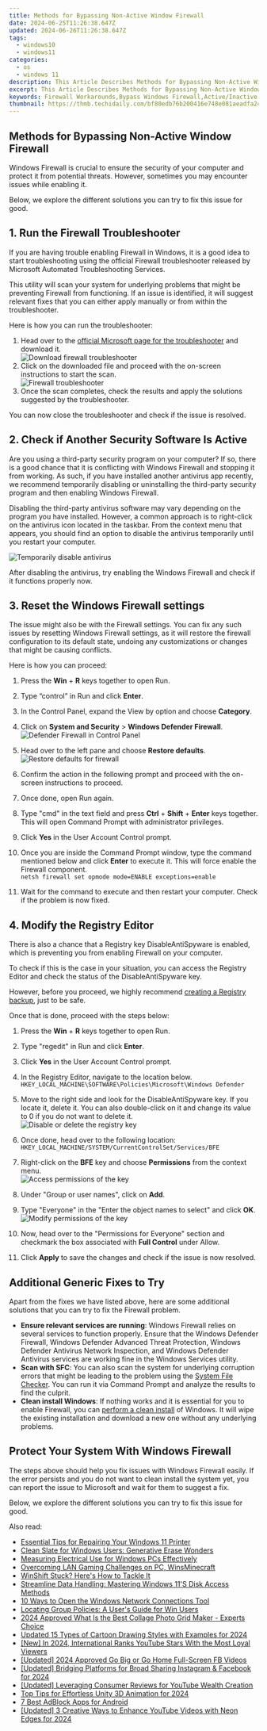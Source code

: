 ```yaml
---
title: Methods for Bypassing Non-Active Window Firewall
date: 2024-06-25T11:26:38.647Z
updated: 2024-06-26T11:26:38.647Z
tags:
  - windows10
  - windows11
categories:
  - os
  - windows 11
description: This Article Describes Methods for Bypassing Non-Active Window Firewall
excerpt: This Article Describes Methods for Bypassing Non-Active Window Firewall
keywords: Firewall Workarounds,Bypass Windows Firewall,Active/Inactive FW Tactics,Circumvent Inactive FWs,Stealth FW Avoidance,Secure Firewall Bypass,Safe FW Evasion Methods
thumbnail: https://thmb.techidaily.com/bf80edb76b200416e748e081aeadfa243850d855fed3e04f595dd2c29ba995d4.jpg
---
```


## Methods for Bypassing Non-Active Window Firewall

 Windows Firewall is crucial to ensure the security of your computer and protect it from potential threats. However, sometimes you may encounter issues while enabling it.

 Below, we explore the different solutions you can try to fix this issue for good.

## 1\. Run the Firewall Troubleshooter

 If you are having trouble enabling Firewall in Windows, it is a good idea to start troubleshooting using the official Firewall troubleshooter released by Microsoft Automated Troubleshooting Services.

 This utility will scan your system for underlying problems that might be preventing Firewall from functioning. If an issue is identified, it will suggest relevant fixes that you can either apply manually or from within the troubleshooter.

 Here is how you can run the troubleshooter:

1. Head over to the [official Microsoft page for the troubleshooter](https://support.microsoft.com/en-us/windows/automatically-diagnose-and-fix-problems-with-windows-firewall-513e9cf8-19ae-d579-2092-d5e64fe06f5f) and download it.  
![Download firewall troubleshooter](https://static1.makeuseofimages.com/wordpress/wp-content/uploads/2023/06/download-troubleshooter.jpg)
2. Click on the downloaded file and proceed with the on-screen instructions to start the scan.  
![Firewall troubleshooter](https://static1.makeuseofimages.com/wordpress/wp-content/uploads/2023/06/firewall-troubleshooter.jpg)
3. Once the scan completes, check the results and apply the solutions suggested by the troubleshooter.

 You can now close the troubleshooter and check if the issue is resolved.

## 2\. Check if Another Security Software Is Active

 Are you using a third-party security program on your computer? If so, there is a good chance that it is conflicting with Windows Firewall and stopping it from working. As such, if you have installed another antivirus app recently, we recommend temporarily disabling or uninstalling the third-party security program and then enabling Windows Firewall.

 Disabling the third-party antivirus software may vary depending on the program you have installed. However, a common approach is to right-click on the antivirus icon located in the taskbar. From the context menu that appears, you should find an option to disable the antivirus temporarily until you restart your computer.

![Temporarily disable antivirus](https://static1.makeuseofimages.com/wordpress/wp-content/uploads/2022/06/disable-antivirus.jpg)

 After disabling the antivirus, try enabling the Windows Firewall and check if it functions properly now.

## 3\. Reset the Windows Firewall settings

 The issue might also be with the Firewall settings. You can fix any such issues by resetting Windows Firewall settings, as it will restore the firewall configuration to its default state, undoing any customizations or changes that might be causing conflicts.

 Here is how you can proceed:

1. Press the **Win** \+ **R** keys together to open Run.
2. Type “control” in Run and click **Enter**.
3. In the Control Panel, expand the View by option and choose **Category**.
4. Click on **System and Security** \> **Windows Defender Firewall**.  
![Defender Firewall in Control Panel](https://static1.makeuseofimages.com/wordpress/wp-content/uploads/2023/06/defender-firewall.jpg)
5. Head over to the left pane and choose **Restore defaults**.  
![Restore defaults for firewall](https://static1.makeuseofimages.com/wordpress/wp-content/uploads/2023/06/restore-defaults.jpg)

1. Confirm the action in the following prompt and proceed with the on-screen instructions to proceed.
2. Once done, open Run again.
3. Type "cmd" in the text field and press **Ctrl** \+ **Shift** \+ **Enter** keys together. This will open Command Prompt with administrator privileges.
4. Click **Yes** in the User Account Control prompt.
5. Once you are inside the Command Prompt window, type the command mentioned below and click **Enter** to execute it. This will force enable the Firewall component.  
`netsh firewall set opmode mode=ENABLE exceptions=enable`
6. Wait for the command to execute and then restart your computer. Check if the problem is now fixed.

## 4\. Modify the Registry Editor

 There is also a chance that a Registry key DisableAntiSpyware is enabled, which is preventing you from enabling Firewall on your computer.

 To check if this is the case in your situation, you can access the Registry Editor and check the status of the DisableAntiSpyware key.

 However, before you proceed, we highly recommend [creating a Registry backup](https://www.makeuseof.com/tag/backup-restore-windows-registry/), just to be safe.

 Once that is done, proceed with the steps below:

1. Press the **Win** \+ **R** keys together to open Run.
2. Type "regedit" in Run and click **Enter**.
3. Click **Yes** in the User Account Control prompt.
4. In the Registry Editor, navigate to the location below.  
`​​​​​​​HKEY_LOCAL_MACHINE\SOFTWARE\Policies\Microsoft\Windows Defender`
5. Move to the right side and look for the DisableAntiSpyware key. If you locate it, delete it. You can also double-click on it and change its value to 0 if you do not want to delete it.  
![Disable or delete the registry key](https://static1.makeuseofimages.com/wordpress/wp-content/uploads/2023/06/antispyware-key.jpg)

1. Once done, head over to the following location:  
`​​​​​​​​​​​​​​HKEY_LOCAL_MACHINE/SYSTEM/CurrentControlSet/Services/BFE`
2. Right-click on the **BFE** key and choose **Permissions** from the context menu.  
![Access permissions of the key](https://static1.makeuseofimages.com/wordpress/wp-content/uploads/2023/06/access-permissions.jpg)
3. Under "Group or user names", click on **Add**.
4. Type "Everyone" in the "Enter the object names to select" and click **OK**.  
![Modify permissions of the key](https://static1.makeuseofimages.com/wordpress/wp-content/uploads/2023/06/modify-permissions.jpg)
5. Now, head over to the "Permissions for Everyone" section and checkmark the box associated with **Full Control** under Allow.
6. Click **Apply** to save the changes and check if the issue is now resolved.

## Additional Generic Fixes to Try

 Apart from the fixes we have listed above, here are some additional solutions that you can try to fix the Firewall problem.

* **Ensure relevant services are running**: Windows Firewall relies on several services to function properly. Ensure that the Windows Defender Firewall, Windows Defender Advanced Threat Protection, Windows Defender Antivirus Network Inspection, and Windows Defender Antivirus services are working fine in the Windows Services utility.
* **Scan with SFC**: You can also scan the system for underlying corruption errors that might be leading to the problem using the [System File Checker](https://www.makeuseof.com/system-file-checker-sfc-windows/). You can run it via Command Prompt and analyze the results to find the culprit.
* **Clean install Windows**: If nothing works and it is essential for you to enable Firewall, you can [perform a clean install](https://www.makeuseof.com/how-to-clean-install-windows-11/) of Windows. It will wipe the existing installation and download a new one without any underlying problems.

## Protect Your System With Windows Firewall

 The steps above should help you fix issues with Windows Firewall easily. If the error persists and you do not want to clean install the system yet, you can report the issue to Microsoft and wait for them to suggest a fix.

 Below, we explore the different solutions you can try to fix this issue for good.

<span class="atpl-alsoreadstyle">Also read:</span>
<div><ul>
<li><a href="https://win11.techidaily.com/essential-tips-for-repairing-your-windows-11-printer/"><u>Essential Tips for Repairing Your Windows 11 Printer</u></a></li>
<li><a href="https://win11.techidaily.com/clean-slate-for-windows-users-generative-erase-wonders/"><u>Clean Slate for Windows Users: Generative Erase Wonders</u></a></li>
<li><a href="https://win11.techidaily.com/measuring-electrical-use-for-windows-pcs-effectively/"><u>Measuring Electrical Use for Windows PCs Effectively</u></a></li>
<li><a href="https://win11.techidaily.com/overcoming-lan-gaming-challenges-on-pc-winsminecraft/"><u>Overcoming LAN Gaming Challenges on PC, WinsMinecraft</u></a></li>
<li><a href="https://win11.techidaily.com/1719350994094-winshift-stuck-heres-how-to-tackle-it/"><u>WinShift Stuck? Here's How to Tackle It</u></a></li>
<li><a href="https://win11.techidaily.com/streamline-data-handling-mastering-windows-11s-disk-access-methods/"><u>Streamline Data Handling: Mastering Windows 11'S Disk Access Methods</u></a></li>
<li><a href="https://win11.techidaily.com/10-ways-to-open-the-windows-network-connections-tool/"><u>10 Ways to Open the Windows Network Connections Tool</u></a></li>
<li><a href="https://win11.techidaily.com/locating-group-policies-a-users-guide-for-win-users/"><u>Locating Group Policies: A User's Guide for Win Users</u></a></li>
<li><a href="https://animation-videos.techidaily.com/2024-approved-what-is-the-best-collage-photo-grid-maker-experts-choice/"><u>2024 Approved What Is the Best Collage Photo Grid Maker - Experts Choice</u></a></li>
<li><a href="https://animation-videos.techidaily.com/updated-15-types-of-cartoon-drawing-styles-with-examples-for-2024/"><u>Updated 15 Types of Cartoon Drawing Styles with Examples for 2024</u></a></li>
<li><a href="https://youtube-docs.techidaily.com/n-2024-international-ranks-youtube-stars-with-the-most-loyal-viewers/"><u>[New] In 2024, International Ranks  YouTube Stars With the Most Loyal Viewers</u></a></li>
<li><a href="https://facebook-clips.techidaily.com/updated-2024-approved-go-big-or-go-home-full-screen-fb-videos/"><u>[Updated] 2024 Approved  Go Big or Go Home  Full-Screen FB Videos</u></a></li>
<li><a href="https://instagram-video-files.techidaily.com/updated-bridging-platforms-for-broad-sharing-instagram-and-facebook-for-2024/"><u>[Updated] Bridging Platforms for Broad Sharing  Instagram & Facebook for 2024</u></a></li>
<li><a href="https://facebook-record-videos.techidaily.com/updated-leveraging-consumer-reviews-for-youtube-wealth-creation/"><u>[Updated] Leveraging Consumer Reviews for YouTube Wealth Creation</u></a></li>
<li><a href="https://animation-videos.techidaily.com/top-tips-for-effortless-unity-3d-animation-for-2024/"><u>Top Tips for Effortless Unity 3D Animation for 2024</u></a></li>
<li><a href="https://youtube-videos.techidaily.com/7-best-adblock-apps-for-android/"><u>7 Best AdBlock Apps for Android</u></a></li>
<li><a href="https://facebook-video-share.techidaily.com/updated-3-creative-ways-to-enhance-youtube-videos-with-neon-edges-for-2024/"><u>[Updated] 3 Creative Ways to Enhance YouTube Videos with Neon Edges for 2024</u></a></li>
</ul></div>

<ins class="adsbygoogle"
      style="display:block"
      data-ad-client="ca-pub-7571918770474297"
      data-ad-slot="8358498916"
      data-ad-format="auto"
      data-full-width-responsive="true"></ins>